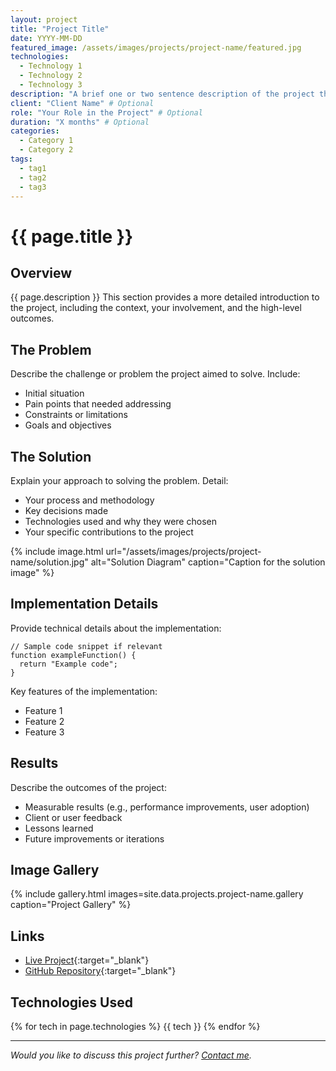 ```yaml
---
layout: project
title: "Project Title"
date: YYYY-MM-DD
featured_image: /assets/images/projects/project-name/featured.jpg
technologies:
  - Technology 1
  - Technology 2
  - Technology 3
description: "A brief one or two sentence description of the project that will appear in project listings and previews."
client: "Client Name" # Optional
role: "Your Role in the Project" # Optional
duration: "X months" # Optional
categories:
  - Category 1
  - Category 2
tags:
  - tag1
  - tag2
  - tag3
---
```


# {{ page.title }}

## Overview

{{ page.description }} This section provides a more detailed introduction to the project, including the context, your involvement, and the high-level outcomes.

## The Problem

Describe the challenge or problem the project aimed to solve. Include:
- Initial situation
- Pain points that needed addressing
- Constraints or limitations
- Goals and objectives

## The Solution

Explain your approach to solving the problem. Detail:
- Your process and methodology
- Key decisions made
- Technologies used and why they were chosen
- Your specific contributions to the project

{% include image.html url="/assets/images/projects/project-name/solution.jpg" alt="Solution Diagram" caption="Caption for the solution image" %}

## Implementation Details

Provide technical details about the implementation:

```code
// Sample code snippet if relevant
function exampleFunction() {
  return "Example code";
}
```

Key features of the implementation:
- Feature 1
- Feature 2
- Feature 3

## Results

Describe the outcomes of the project:
- Measurable results (e.g., performance improvements, user adoption)
- Client or user feedback
- Lessons learned
- Future improvements or iterations

## Image Gallery

{% include gallery.html 
  images=site.data.projects.project-name.gallery 
  caption="Project Gallery" 
%}

## Links

- [Live Project](https://www.example.com){:target="_blank"}
- [GitHub Repository](https://github.com/yourusername/project-repo){:target="_blank"}

## Technologies Used

<div class="tech-stack">
{% for tech in page.technologies %}
  <span class="tech-badge">{{ tech }}</span>
{% endfor %}
</div>

---

*Would you like to discuss this project further? [Contact me](/contact).*
